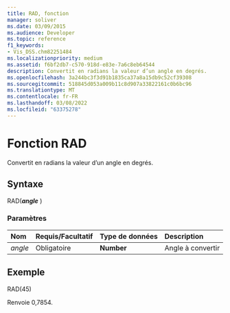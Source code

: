 ```yaml
---
title: RAD, fonction
manager: soliver
ms.date: 03/09/2015
ms.audience: Developer
ms.topic: reference
f1_keywords:
- Vis_DSS.chm82251484
ms.localizationpriority: medium
ms.assetid: f6bf2db7-c570-918d-e83e-7a6c8eb64544
description: Convertit en radians la valeur d’un angle en degrés.
ms.openlocfilehash: 3a244bc3f3d91b1835ca37a8a15db9c52cf39308
ms.sourcegitcommit: 518845d053a009b11c8d907a33822161c0b6bc96
ms.translationtype: MT
ms.contentlocale: fr-FR
ms.lasthandoff: 03/08/2022
ms.locfileid: "63375278"
---
```

# <a name="rad-function"></a>Fonction RAD

Convertit en radians la valeur d’un angle en degrés.
  
## <a name="syntax"></a>Syntaxe

RAD(***angle*** )
  
### <a name="parameters"></a>Paramètres

|**Nom**|**Requis/Facultatif**|**Type de données**|**Description**|
|:-----|:-----|:-----|:-----|
| *angle* <br/> |Obligatoire  <br/> |**Number** <br/> |Angle à convertir |

## <a name="example"></a>Exemple

RAD(45)
  
Renvoie 0,7854.
